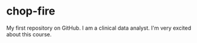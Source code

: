 chop-fire
=========

My first repository on GitHub. I am a clinical data analyst. 
I'm very excited about this course.
